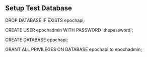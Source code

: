 ## Setup Test Database

DROP DATABASE IF EXISTS epochapi;

CREATE USER epochadmin WITH PASSWORD 'thepassword';

CREATE DATABASE epochapi;

GRANT ALL PRIVILEGES ON DATABASE epochapi to epochadmin;
